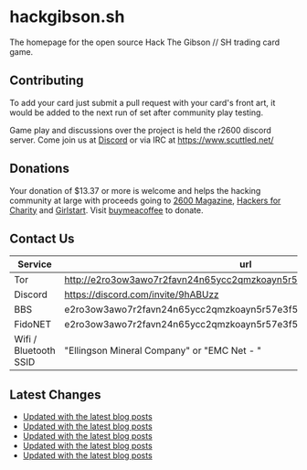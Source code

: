 # hackgibson.sh
The homepage for the open source Hack The Gibson // SH trading card game.


## Contributing

To add your card just submit a pull request with your card's front art, it would be added to the next run of set after community play testing.

Game play and discussions over the project is held the r2600 discord server. Come join us at [Discord](https://discord.com/invite/9hABUzz) or via IRC at https://www.scuttled.net/


## Donations

Your donation of $13.37 or more is welcome and helps the hacking community at large with proceeds going to [2600 Magazine](https://2600.com/), [Hackers for Charity](https://hackersforcharity.org) and [Girlstart](https://girlstart.org).  Visit [buymeacoffee](https://www.buymeacoffee.com/hackgibson.sh) to donate.


## Contact Us

Service | url
-|-
Tor | http://e2ro3ow3awo7r2favn24n65ycc2qmzkoayn5r57e3f56nvjwdcgg32ad.onion
Discord | https://discord.com/invite/9hABUzz
BBS | e2ro3ow3awo7r2favn24n65ycc2qmzkoayn5r57e3f56nvjwdcgg32ad.onion:23
FidoNET | e2ro3ow3awo7r2favn24n65ycc2qmzkoayn5r57e3f56nvjwdcgg32ad.onion:24554
Wifi / Bluetooth SSID | "Ellingson Mineral Company" or "EMC Net - <fidonet address>"

## Latest Changes
<!-- BLOG-POST-LIST:START -->
- [Updated with the latest blog posts](https://github.com/DFW2600/hackgibson.sh/commit/09dc172ab84db9b866c591c537a2c90f36a8faa3)
- [Updated with the latest blog posts](https://github.com/DFW2600/hackgibson.sh/commit/a522c4ce02e5ac3d5a38f301fdf405fea4e151bb)
- [Updated with the latest blog posts](https://github.com/DFW2600/hackgibson.sh/commit/3356a394a14ab2b9821df8546b1738922e8da90b)
- [Updated with the latest blog posts](https://github.com/DFW2600/hackgibson.sh/commit/65aac187f5a4a96c840c7b5f6122931fd6ae9f9d)
- [Updated with the latest blog posts](https://github.com/DFW2600/hackgibson.sh/commit/23cbf1d718bc014a9f1a8b1c961b511d7718cfff)
<!-- BLOG-POST-LIST:END -->
